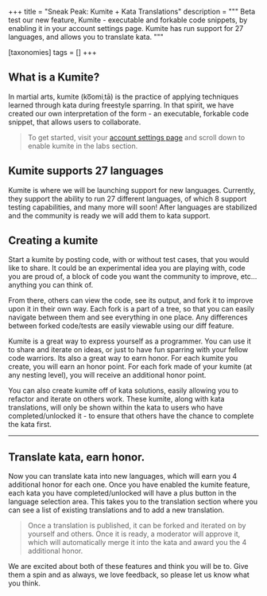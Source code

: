 +++
title = "Sneak Peak: Kumite + Kata Translations"
description = """
Beta test our new feature, Kumite - executable and forkable code snippets, by enabling it in your account settings page.
Kumite has run support for 27 languages, and allows you to translate kata.
"""

[taxonomies]
tags = []
+++

## What is a Kumite?

In martial arts, kumite (ko͞omiˌtā) is the practice of applying techniques learned through kata during freestyle sparring. In that spirit, we have created our own interpretation of the form - an executable, forkable code snippet, that allows users to collaborate. 

> To get started, visit your [account settings page](https://www.codewars.com/users/edit) and scroll down to enable kumite in the labs section.

## Kumite supports 27 languages

Kumite is where we will be launching support for new languages. Currently, they support the ability to run 27 different languages, of which 8 support testing capabilities, and many more will soon! After languages are stabilized and the community is ready we will add them to kata support. 

## Creating a kumite

Start a kumite by posting code, with or without test cases, that you would like to share. It could be an experimental idea you are playing with, code you are proud of, a block of code you want the community to improve, etc... anything you can think of. 

From there, others can view the code, see its output, and fork it to improve upon it in their own way. Each fork is a part of a tree, so that you can easily navigate between them and see everything in one place. Any differences between forked code/tests are easily viewable using our diff feature. 

Kumite is a great way to express yourself as a programmer. You can use it to share and iterate on ideas, or just to have fun sparring with your fellow code warriors. Its also a great way to earn honor. For each kumite you create, you will earn an honor point. For each fork made of your kumite (at any nesting level), you will receive an additional honor point. 

You can also create kumite off of kata solutions, easily allowing you to refactor and iterate on others work.  These kumite, along with kata translations, will only be shown within the kata to users who have completed/unlocked it - to ensure that others have the chance to complete the kata first.

--------

## Translate kata, earn honor.

Now you can translate kata into new languages, which will earn you 4 additional honor for each one. Once you have enabled the kumite feature, each kata you have completed/unlocked will have a plus button in the language selection area. This takes you to the translation section where you can see a list of existing translations and to add a new translation.

> Once a translation is published, it can be forked and iterated on by yourself and others. Once it is ready, a moderator will approve it, which will automatically merge it into the kata and award you the 4 additional honor. 

We are excited about both of these features and think you will be to. Give them a spin and as always, we love feedback, so please let us know what you think. 
